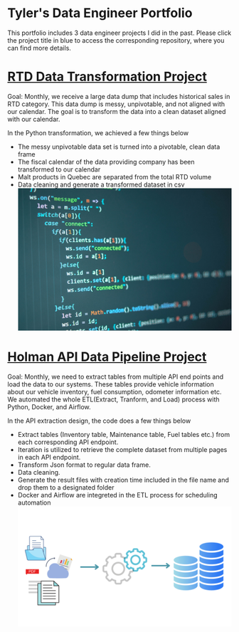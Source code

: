 # Tyler's Data Engineer Portfolio
This portfolio includes 3 data engineer projects I did in the past. Please click the project title in blue to access the corresponding repository, where you can find more details.

# [RTD Data Transformation Project](https://github.com/huangyue1752/RTD-data-transformation)
Goal: Monthly, we receive a large data dump that includes historical sales in RTD category. This data dump is messy, unpivotable, and not aligned with our calendar. The goal is to transform the data into a clean dataset aligned with our calendar.
  
  In the Python transformation, we achieved a few things below
- The messy unpivotable data set is turned into a pivotable, clean data frame
- The fiscal calendar of the data providing company has been transformed to our calendar
- Malt products in Quebec are separated from the total RTD volume
- Data cleaning and generate a transformed dataset in csv
   ![](/image/christopher-robin-ebbinghaus-pgSkeh0yl8o-unsplash.jpeg)

# [Holman API Data Pipeline Project](https://github.com/huangyue1752/Holman-ETL-Project)
Goal: Monthly, we need to extract tables from multiple API end points and load the data to our systems. These tables provide vehicle information about our vehicle inventory, fuel consumption, odometer information etc. We automated the whole ETL(Extract, Tranform, and Load) process with Python, Docker, and Airflow.

  In the API extraction design, the code does a few things below
- Extract tables (Inventory table, Maintenance table, Fuel tables etc.) from each corresponding API endpoint.
- Iteration is utilized to retrieve the complete dataset from multiple pages in each API endpoint.
- Transform Json format to regular data frame. 
- Data cleaning.
- Generate the result files with creation time included in the file name and drop them to a designated folder
- Docker and Airflow are integreted in the ETL process for scheduling automation
   ![](/image/1.png)

  
